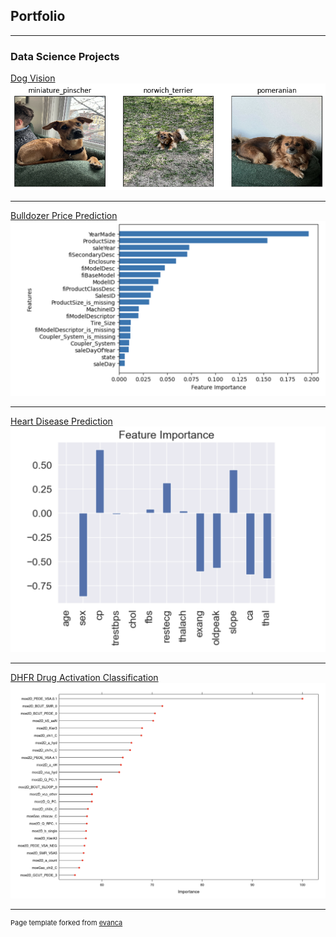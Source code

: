 
## Portfolio

---

### Data Science Projects

[Dog Vision](https://github.com/carolinesmith527/datascience/tree/main/dog-vision)
<img src="images/dogvisionresults.png?raw=true"/>

---
[Bulldozer Price Prediction](https://github.com/carolinesmith527/datascience/tree/main/bulldozer-price-prediction-project)
<img src="images/tractorprediction.png?raw=true"/>

---

[Heart Disease Prediction](https://github.com/carolinesmith527/datascience/tree/main/heart-disease-project)
<img src="images/heartdiseaseprediction.png?raw=true"/>

---

[DHFR Drug Activation Classification](https://github.com/carolinesmith527/datascience/tree/main/dhfr)
<img src="images/dhfr feature importance.png?raw=true"/>


---
<p style="font-size:11px">Page template forked from <a href="https://github.com/evanca/quick-portfolio">evanca</a></p>
<!-- Remove above link if you don't want to attibute -->
